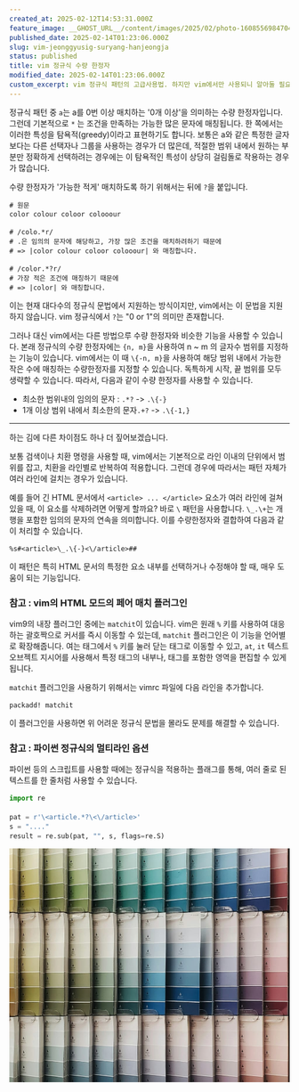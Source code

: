 ```yaml
---
created_at: 2025-02-12T14:53:31.000Z
feature_image: __GHOST_URL__/content/images/2025/02/photo-1608556984704-fa578c96e6eb.jpeg
published_date: 2025-02-14T01:23:06.000Z
slug: vim-jeonggyusig-suryang-hanjeongja
status: published
title: vim 정규식 수량 한정자
modified_date: 2025-02-14T01:23:06.000Z
custom_excerpt: vim 정규식 패턴의 고급사용법. 하지만 vim에서만 사용되니 알아둘 필요는 없습니다.
---
```

정규식 패턴 중 `a`는 a를 0번 이상 매치하는 '0개 이상'을 의미하는 수량 한정자입니다. 그런데 기본적으로 `*` 는 조건을 만족하는 가능한 많은 문자에 매칭됩니다. 한 쪽에서는 이러한 특성을 탐욕적(greedy)이라고 표현하기도 합니다. 보통은 a와 같은 특정한 글자보다는 다른 선택자나 그룹을 사용하는 경우가 더 많은데, 적절한 범위 내에서 원하는 부분만 정확하게 선택하려는 경우에는 이 탐욕적인 특성이 상당히 걸림돌로 작용하는 경우가 많습니다.

수량 한정자가 '가능한 적게' 매치하도록 하기 위해서는 뒤에 `?`을 붙입니다.

```
# 원문
color colour coloor colooour

# /colo.*r/
# .은 임의의 문자에 해당하고, 가장 많은 조건을 매치하려하기 때문에
# => |color colour coloor colooour| 와 매칭합니다. 

# /color.*?r/
# 가장 적은 조건에 매칭하기 때문에
# => |color| 와 매칭합니다. 
```

이는 현재 대다수의 정규식 문법에서 지원하는 방식이지만, vim에서는 이 문법을 지원하지 않습니다. vim 정규식에서 `?`는 "0 or 1"의 의미만 존재합니다.

그러나 대신 vim에서는 다른 방법으루 수량 한정자와 비슷한 기능을 사용할 수 있습니다. 본래 정규식의 수량 한정자에는 `{n, m}`을 사용하여 n ~ m 의 글자수 범위를 지정하는 기능이 있습니다. vim에서는 이 때 `\{-n, m}`을 사용하여 해당 범위 내에서 가능한 작은 수에 매칭하는 수량한정자를 지정할 수 있습니다. 독특하게 시작, 끝 범위를 모두 생략할 수 있습니다. 따라서, 다음과 같이 수량 한정자를 사용할 수 있습니다.

- 최소한 범위내의 임의의 문자 : `.*?` -> `.\{-}` 
- 1개 이상 범위 내에서 최소한의 문자`.+?` -> `.\{-1,}`

---

하는 김에 다른 차이점도 하나 더 짚어보겠습니다.

보통 검색이나 치환 명령을 사용할 때, vim에서는 기본적으로 라인 이내의 단위에서 범위를 잡고, 치환을 라인별로 반복하여 적용합니다. 그런데 경우에 따라서는 패턴 자체가 여러 라인에 걸치는 경우가 있습니다. 

예를 들어 긴 HTML 문서에서 `<article> ... </article>` 요소가 여러 라인에 걸쳐 있을 때, 이 요소를 삭제하려면 어떻게 할까요? 바로 `\` 패턴을 사용합니다. `\_.\+`는 개행을 포함한 임의의 문자의 연속을 의미합니다. 이를 수량한정자와 결합하여 다음과 같이 처리할 수 있습니다.

```
%s#<article>\_.\{-}<\/article>##
```

이 패턴은 특히 HTML 문서의 특정한 요소 내부를 선택하거나 수정해야 할 때, 매우 도움이 되는 기능입니다. 

### 참고 : vim의 HTML 모드의 페어 매치 플러그인

vim9의 내장 플러그인 중에는 `matchit`이 있습니다. vim은 원래 `%` 키를 사용하여 대응하는 괄호짝으로 커서를 즉시 이동할 수 있는데, `matchit` 플러그인은 이 기능을 언어별로 확장해줍니다. 여는 태그에서 `%` 키를 눌러 닫는 태그로 이동할 수 있고, `at`, `it` 텍스트 오브젝트 지시어를 사용해서 특정 태그의 내부나, 태그를 포함한 영역을 편집할 수 있게 됩니다. 

`matchit` 플러그인을 사용하기 위해서는 vimrc 파일에 다음 라인을 추가합니다. 

```vimscript
packadd! matchit
```

이 플러그인을 사용하면 위 어려운 정규식 문법을 몰라도 문제를 해결할 수 있습니다. 

### 참고 : 파이썬 정규식의 멀티라인 옵션

파이썬 등의 스크립트를 사용할 때에는 정규식을 적용하는 플래그를 통해, 여러 줄로 된 텍스트를 한 줄처럼 사용할 수 있습니다.

```python
import re

pat = r'\<article.*?\<\/article>'
s = "...."
result = re.sub(pat, "", s, flags=re.S)
```

![](Pasted%20image%2020251022182322.png)